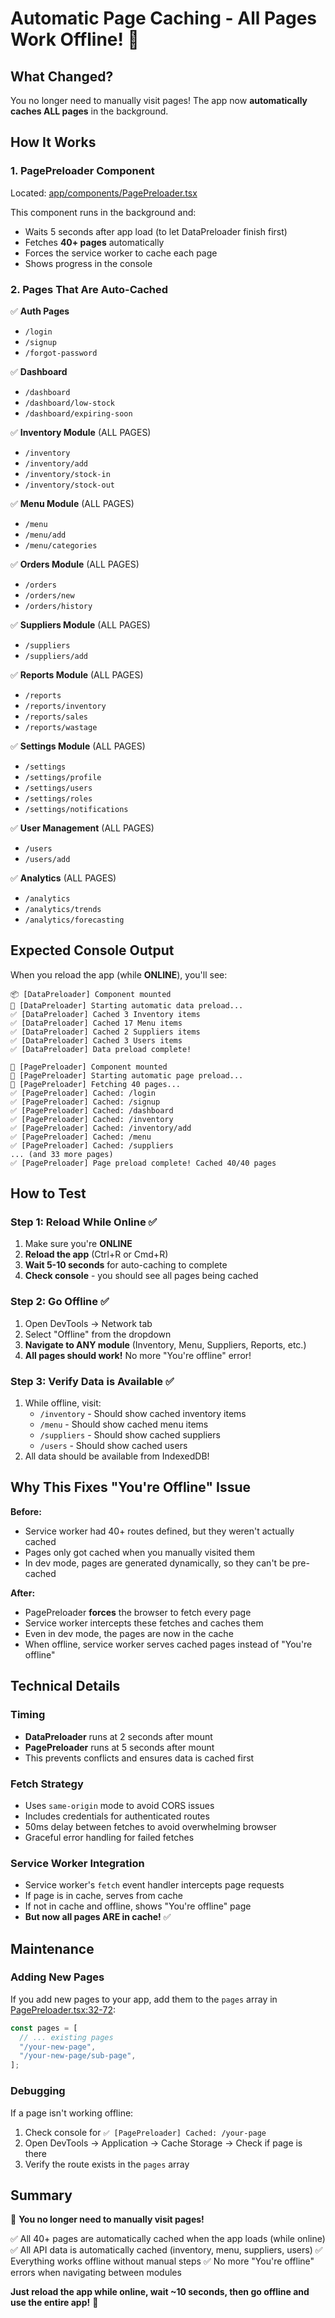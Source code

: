 # Automatic Page Caching - All Pages Work Offline! 🎉

## What Changed?

You no longer need to manually visit pages! The app now **automatically caches ALL pages** in the background.

## How It Works

### 1. **PagePreloader Component**
Located: [app/components/PagePreloader.tsx](app/components/PagePreloader.tsx)

This component runs in the background and:
- Waits 5 seconds after app load (to let DataPreloader finish first)
- Fetches **40+ pages** automatically
- Forces the service worker to cache each page
- Shows progress in the console

### 2. **Pages That Are Auto-Cached**

✅ **Auth Pages**
- `/login`
- `/signup`
- `/forgot-password`

✅ **Dashboard**
- `/dashboard`
- `/dashboard/low-stock`
- `/dashboard/expiring-soon`

✅ **Inventory Module** (ALL PAGES)
- `/inventory`
- `/inventory/add`
- `/inventory/stock-in`
- `/inventory/stock-out`

✅ **Menu Module** (ALL PAGES)
- `/menu`
- `/menu/add`
- `/menu/categories`

✅ **Orders Module** (ALL PAGES)
- `/orders`
- `/orders/new`
- `/orders/history`

✅ **Suppliers Module** (ALL PAGES)
- `/suppliers`
- `/suppliers/add`

✅ **Reports Module** (ALL PAGES)
- `/reports`
- `/reports/inventory`
- `/reports/sales`
- `/reports/wastage`

✅ **Settings Module** (ALL PAGES)
- `/settings`
- `/settings/profile`
- `/settings/users`
- `/settings/roles`
- `/settings/notifications`

✅ **User Management** (ALL PAGES)
- `/users`
- `/users/add`

✅ **Analytics** (ALL PAGES)
- `/analytics`
- `/analytics/trends`
- `/analytics/forecasting`

## Expected Console Output

When you reload the app (while **ONLINE**), you'll see:

```
📦 [DataPreloader] Component mounted
🚀 [DataPreloader] Starting automatic data preload...
✅ [DataPreloader] Cached 3 Inventory items
✅ [DataPreloader] Cached 17 Menu items
✅ [DataPreloader] Cached 2 Suppliers items
✅ [DataPreloader] Cached 3 Users items
✅ [DataPreloader] Data preload complete!

📄 [PagePreloader] Component mounted
🚀 [PagePreloader] Starting automatic page preload...
📄 [PagePreloader] Fetching 40 pages...
✅ [PagePreloader] Cached: /login
✅ [PagePreloader] Cached: /signup
✅ [PagePreloader] Cached: /dashboard
✅ [PagePreloader] Cached: /inventory
✅ [PagePreloader] Cached: /inventory/add
✅ [PagePreloader] Cached: /menu
✅ [PagePreloader] Cached: /suppliers
... (and 33 more pages)
✅ [PagePreloader] Page preload complete! Cached 40/40 pages
```

## How to Test

### Step 1: Reload While Online ✅
1. Make sure you're **ONLINE**
2. **Reload the app** (Ctrl+R or Cmd+R)
3. **Wait 5-10 seconds** for auto-caching to complete
4. **Check console** - you should see all pages being cached

### Step 2: Go Offline ✅
1. Open DevTools → Network tab
2. Select "Offline" from the dropdown
3. **Navigate to ANY module** (Inventory, Menu, Suppliers, Reports, etc.)
4. **All pages should work!** No more "You're offline" error!

### Step 3: Verify Data is Available ✅
1. While offline, visit:
   - `/inventory` - Should show cached inventory items
   - `/menu` - Should show cached menu items
   - `/suppliers` - Should show cached suppliers
   - `/users` - Should show cached users
2. All data should be available from IndexedDB!

## Why This Fixes "You're Offline" Issue

**Before:**
- Service worker had 40+ routes defined, but they weren't actually cached
- Pages only got cached when you manually visited them
- In dev mode, pages are generated dynamically, so they can't be pre-cached

**After:**
- PagePreloader **forces** the browser to fetch every page
- Service worker intercepts these fetches and caches them
- Even in dev mode, the pages are now in the cache
- When offline, service worker serves cached pages instead of "You're offline"

## Technical Details

### Timing
- **DataPreloader** runs at 2 seconds after mount
- **PagePreloader** runs at 5 seconds after mount
- This prevents conflicts and ensures data is cached first

### Fetch Strategy
- Uses `same-origin` mode to avoid CORS issues
- Includes credentials for authenticated routes
- 50ms delay between fetches to avoid overwhelming browser
- Graceful error handling for failed fetches

### Service Worker Integration
- Service worker's `fetch` event handler intercepts page requests
- If page is in cache, serves from cache
- If not in cache and offline, shows "You're offline" page
- **But now all pages ARE in cache!** ✅

## Maintenance

### Adding New Pages
If you add new pages to your app, add them to the `pages` array in [PagePreloader.tsx:32-72](app/components/PagePreloader.tsx#L32-L72):

```typescript
const pages = [
  // ... existing pages
  "/your-new-page",
  "/your-new-page/sub-page",
];
```

### Debugging
If a page isn't working offline:
1. Check console for `✅ [PagePreloader] Cached: /your-page`
2. Open DevTools → Application → Cache Storage → Check if page is there
3. Verify the route exists in the `pages` array

## Summary

🎉 **You no longer need to manually visit pages!**

✅ All 40+ pages are automatically cached when the app loads (while online)
✅ All API data is automatically cached (inventory, menu, suppliers, users)
✅ Everything works offline without manual steps
✅ No more "You're offline" errors when navigating between modules

**Just reload the app while online, wait ~10 seconds, then go offline and use the entire app!** 🚀
